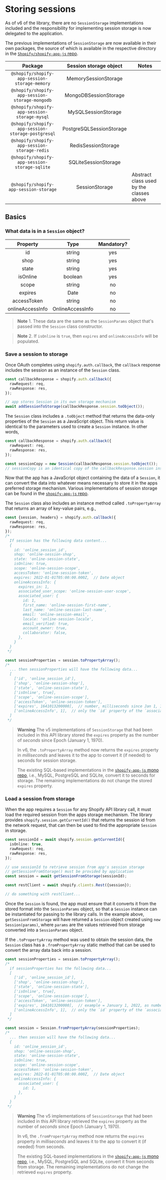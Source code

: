 # Storing sessions

As of v6 of the library, there are no `SessionStorage` implementations included and the responsibility for implementing session storage is now delegated to the application.

The previous implementations of `SessionStorage` are now available in their own packages, the source of which is available in the respective directory in the [`Shopify/shopify-app-js` repo](https://github.com/Shopify/shopify-app-js/tree/main/packages).

|                      Package                      |  Session storage object  | Notes                                    |
| :-----------------------------------------------: | :----------------------: | ---------------------------------------- |
|   `@shopify/shopify-app-session-storage-memory`   |   MemorySessionStorage   |                                          |
|  `@shopify/shopify-app-session-storage-mongodb`   |  MongoDBSessionStorage   |                                          |
|   `@shopify/shopify-app-session-storage-mysql`    |   MySQLSessionStorage    |                                          |
| `@shopify/shopify-app-session-storage-postgresql` | PostgreSQLSessionStorage |                                          |
|   `@shopify/shopify-app-session-storage-redis`    |   RedisSessionStorage    |                                          |
|   `@shopify/shopify-app-session-storage-sqlite`   |   SQLiteSessionStorage   |                                          |
|      `@shopify/shopify-app-session-storage`       |      SessionStorage      | Abstract class used by the classes above |

## Basics

### What data is in a `Session` object?

|     Property     |       Type       | Mandatory? |
| :--------------: | :--------------: | :--------: |
|        id        |      string      |    yes     |
|       shop       |      string      |    yes     |
|      state       |      string      |    yes     |
|     isOnline     |     boolean      |    yes     |
|      scope       |      string      |     no     |
|     expires      |       Date       |     no     |
|   accessToken    |      string      |     no     |
| onlineAccessInfo | OnlineAccessInfo |     no     |

> **Note** 1. These data are the same as the `SessionParams` object that's passed into the `Session` class constructor.

> **Note** 2. If `isOnline` is `true`, then `expires` and `onlineAccessInfo` will be populated.

### Save a session to storage

Once OAuth completes using `shopify.auth.callback`, the `callback` response includes the session as an instance of the `Session` class.

```ts
const callbackResponse = shopify.auth.callback({
  rawRequest: req,
  rawResponse: res,
});

// app stores Session in its own storage mechanism
await addSessionToStorage(callbackResponse.session.toObject());
```

The `Session` class includes a `.toObject` method that returns the data-only properties of the `Session` as a JavaScript object. This return value is identical to the parameters used to create a `Session` instance. In other words,

```ts
const callbackResponse = shopify.auth.callback({
  rawRequest: req,
  rawResponse: res,
});

const sessionCopy = new Session(callbackResponse.session.toObject());
// sessionCopy is an identical copy of the callbackResponse.session instance
```

Now that the app has a JavaScript object containing the data of a `Session`, it can convert the data into whatever means necessary to store it in the apps preferred storage mechanism. Various implementations of session storage can be found in the [`shopify-app-js` repo](https://github.com/Shopify/shopify-app-js/tree/main/packages).

The `Session` class also includes an instance method called `.toPropertyArray` that returns an array of key-value pairs, e.g.,

```ts
const {session, headers} = shopify.auth.callback({
  rawRequest: req,
  rawResponse: res,
});
/*
  If session has the following data content...
  {
    id: 'online_session_id',
    shop: 'online-session-shop',
    state: 'online-session-state',
    isOnline: true,
    scope: 'online-session-scope',
    accessToken: 'online-session-token',
    expires: 2022-01-01T05:00:00.000Z,  // Date object
    onlineAccessInfo: {
      expires_in: 1,
      associated_user_scope: 'online-session-user-scope',
      associated_user: {
        id: 1,
        first_name: 'online-session-first-name',
        last_name: 'online-session-last-name',
        email: 'online-session-email',
        locale: 'online-session-locale',
        email_verified: true,
        account_owner: true,
        collaborator: false,
      },
    }
  }
 */

const sessionProperties = session.toPropertyArray();
/*
  ... then sessionProperties will have the following data...
  [
    ['id', 'online_session_id'],
    ['shop', 'online-session-shop'],
    ['state', 'online-session-state'],
    ['isOnline', true],
    ['scope', 'online-session-scope'],
    ['accessToken', 'online-session-token'],
    ['expires', 1641013200000],  // number, milliseconds since Jan 1, 1970
    ['onlineAccessInfo', 1],  // only the `id` property of the `associated_user` property is stored
  ]
 */
```

> **Warning** The v5 implementations of `SessionStorage` that had been included in this API library stored the `expires` property as the number of _seconds_ since Epoch (January 1, 1970).
>
> In v6, the `.toPropertyArray` method now returns the `expires` property in _milliseconds_ and leaves it to the app to convert it (if needed) to seconds for session storage.
>
> The existing SQL-based implementations in the [`shopify-app-js` mono repo](https://github.com/Shopify/shopify-app-js/tree/main/packages), i.e., MySQL, PostgreSQL and SQLite, convert it to seconds for storage. The remaining implementations do not change the stored `expires` property.

### Load a session from storage

When the app requires a `Session` for any Shopify API library call, it must load the required session from the apps storage mechanism. The library provides `shopify.session.getCurrentId()` that returns the session id from the network request, that can then be used to find the appropriate `Session` in storage.

```ts
const sessionId = await shopify.session.getCurrentId({
  isOnline: true,
  rawRequest: req,
  rawResponse: res,
});

// use sessionId to retrieve session from app's session storage
// getSessionFromStorage() must be provided by application
const session = await getSessionFromStorage(sessionId);

const restClient = await shopify.clients.Rest({session});

// do something with restClient...
```

Once the `Session` is found, the app must ensure that it converts it from the stored format into the `SessionParams` object, so that a `Session` instance can be instantiated for passing to the library calls. In the example above, `getSessionFromStorage` will have returned a `Session` object created using `new Session(params)`, where `params` are the values retrieved from storage converted into a `SessionParams` object.

If the `.toPropertyArray` method was used to obtain the session data, the `Session` class has a `.fromPropertyArray` static method that can be used to convert the array data back into a session.

```ts
const sessionProperties = session.toPropertyArray();
/*
  if sessionProperties has the following data...
  [
    ['id', 'online_session_id'],
    ['shop', 'online-session-shop'],
    ['state', 'online-session-state'],
    ['isOnline', true],
    ['scope', 'online-session-scope'],
    ['accessToken', 'online-session-token'],
    ['expires', 1641013200000],  // example = January 1, 2022, as number of milliseconds since Jan 1, 1970
    ['onlineAccessInfo', 1],  // only the `id` property of the `associated_user` property is stored
  ]
 */

const session = Session.fromPropertyArray(sessionProperties);
/*
  ... then session will have the following data...
  {
    id: 'online_session_id',
    shop: 'online-session-shop',
    state: 'online-session-state',
    isOnline: true,
    scope: 'online-session-scope',
    accessToken: 'online-session-token',
    expires: 2022-01-01T05:00:00.000Z,  // Date object
    onlineAccessInfo: {
      associated_user: {
        id: 1,
      },
    }
  }
 */
```

> **Warning** The v5 implementations of `SessionStorage` that had been included in this API library retrieved the `expires` property as the number of _seconds_ since Epoch (January 1, 1970).
>
> In v6, the `.fromPropertyArray` method now returns the `expires` property in _milliseconds_ and leaves it to the app to convert it (if needed) from seconds.
>
> The existing SQL-based implementations in the [`shopify-app-js` mono repo](https://github.com/Shopify/shopify-app-js/tree/main/packages), i.e., MySQL, PostgreSQL and SQLite, convert it from seconds from storage. The remaining implementations do not change the retrieved `expires` property.
